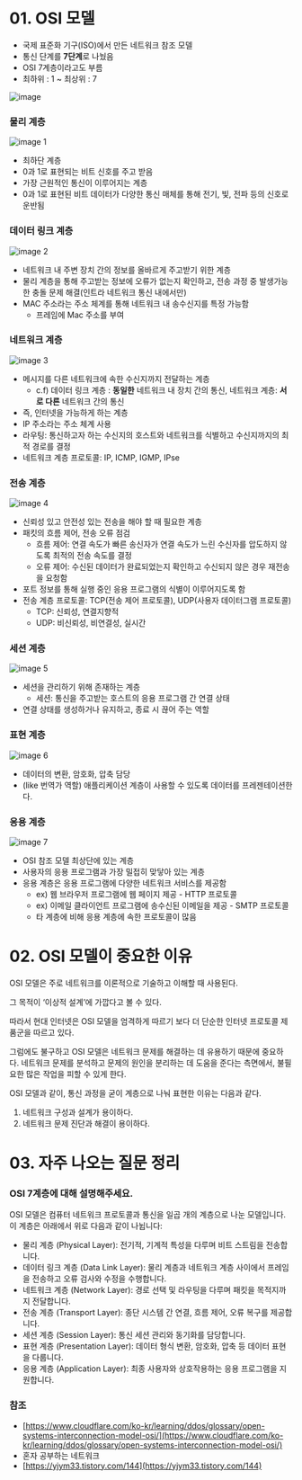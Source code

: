 # 01. OSI 모델

- 국제 표준화 기구(ISO)에서 만든 네트워크 참조 모델
- 통신 단계를 **7단계**로 나눴음
- OSI 7계층이라고도 부름
- 최하위 : 1 ~ 최상위 : 7

![image](https://github.com/user-attachments/assets/ab0b705a-14b0-484b-8d49-568ea0e90322)

### 물리 계층
![image 1](https://github.com/user-attachments/assets/23683af1-c40d-4ed4-8115-14f82c02d070)

- 최하단 계층
- 0과 1로 표현되는 비트 신호를 주고 받음
- 가장 근원적인 통신이 이루어지는 계층
- 0과 1로 표현된 비트 데이터가 다양한 통신 매체를 통해 전기, 빛, 전파 등의 신호로 운반됨

### 데이터 링크 계층
![image 2](https://github.com/user-attachments/assets/4dfbbac3-2885-4804-8081-a6c21c8078ff)

- 네트워크 내 주변 장치 간의 정보를 올바르게 주고받기 위한 계층
- 물리 계층을 통해 주고받는 정보에 오류가 없는지 확인하고, 전송 과정 중 발생가능한 충돌 문제 해결(인트라 네트워크 통신 내에서만)
- MAC 주소라는 주소 체계를 통해 네트워크 내 송수신지를 특정 가능함
    - 프레임에 Mac 주소를 부여

### 네트워크 계층
![image 3](https://github.com/user-attachments/assets/7cbb07e4-edea-4937-8ee9-cbed4518279e)

- 메시지를 다른 네트워크에 속한 수신지까지 전달하는 계층
    - c.f) 데이터 링크 계층 : **동일한** 네트워크 내 장치 간의 통신, 네트워크 계층: **서로 다른** 네트워크 간의 통신
- 즉, 인터넷을 가능하게 하는 계층
- IP 주소라는 주소 체계 사용
- 라우팅: 통신하고자 하는 수신지의 호스트와 네트워크를 식별하고 수신지까지의 최적 경로를 결정
- 네트워크 계층 프로토콜: IP, ICMP, IGMP, IPse

### 전송 계층
![image 4](https://github.com/user-attachments/assets/5eb14c97-de4b-457d-b786-2cb0a714fe14)

- 신뢰성 있고 안전성 있는 전송을 해야 할 때 필요한 계층
- 패킷의 흐름 제어, 전송 오류 점검
    - 흐름 제어: 연결 속도가 빠른 송신자가 연결 속도가 느린 수신자를 압도하지 않도록 최적의 전송 속도를 결정
    - 오류 제어: 수신된 데이터가 완료되었는지 확인하고 수신되지 않은 경우 재전송을 요청함
- 포트 정보를 통해 실행 중인 응용 프로그램의 식별이 이루어지도록 함
- 전송 계층 프로토콜: TCP(전송 제어 프로토콜), UDP(사용자 데이터그램 프로토콜)
    - TCP: 신뢰성, 연결지향적
    - UDP: 비신뢰성, 비연결성, 실시간

### 세션 계층
![image 5](https://github.com/user-attachments/assets/b924dda6-55b3-40f8-ba8e-3a57a193e7b0)

- 세션을 관리하기 위해 존재하는 계층
    - 세션: 통신을 주고받는 호스트의 응용 프로그램 간 연결 상태
- 연결 상태를 생성하거나 유지하고, 종료 시 끊어 주는 역할

### 표현 계층
![image 6](https://github.com/user-attachments/assets/3e093ef3-20e0-4ce8-acf1-8e67bd64b27b)

- 데이터의 변환, 암호화, 압축 담당
- (like 번역가 역할) 애플리케이션 계층이 사용할 수 있도록 데이터를 프레젠테이션한다.

### 응용 계층
![image 7](https://github.com/user-attachments/assets/ac7bb72e-308a-4858-bc25-3dd54e96ca1d)

- OSI 참조 모델 최상단에 있는 계층
- 사용자의 응용 프로그램과 가장 밀접히 맞닿아 있는 계층
- 응용 계층은 응용 프로그램에 다양한 네트워크 서비스를 제공함
    - ex) 웹 브라우저 프로그램에 웹 페이지 제공 - HTTP 프로토콜
    - ex) 이메일 클라이언트 프로그램에 송수신된 이메일을 제공 - SMTP 프로토콜
    - 타 계층에 비해 응용 계층에 속한 프로토콜이 많음

# 02. OSI 모델이 중요한 이유

OSI 모델은 주로 네트워크를 이론적으로 기술하고 이해할 때 사용된다.

그 목적이 ‘이상적 설계’에 가깝다고 볼 수 있다.

따라서 현대 인터넷은 OSI 모델을 엄격하게 따르기 보다 더 단순한 인터넷 프로토콜 제품군을 따르고 있다.

그럼에도 불구하고 OSI 모델은 네트워크 문제를 해결하는 데 유용하기 때문에 중요하다. 네트워크 문제를 분석하고 문제의 원인을 분리하는 데 도움을 준다는 측면에서, 불필요한 많은 작업을 피할 수 있게 한다.

OSI 모델과 같이, 통신 과정을 굳이 계층으로 나눠 표현한 이유는 다음과 같다.

1. 네트워크 구성과 설계가 용이하다.
2. 네트워크 문제 진단과 해결이 용이하다.

# 03. 자주 나오는 질문 정리

### OSI 7계층에 대해 설명해주세요.

OSI 모델은 컴퓨터 네트워크 프로토콜과 통신을 일곱 개의 계층으로 나눈 모델입니다. 이 계층은 아래에서 위로 다음과 같이 나뉩니다:

- 물리 계층 (Physical Layer): 전기적, 기계적 특성을 다루며 비트 스트림을 전송합니다.
- 데이터 링크 계층 (Data Link Layer): 물리 계층과 네트워크 계층 사이에서 프레임을 전송하고 오류 검사와 수정을 수행합니다.
- 네트워크 계층 (Network Layer): 경로 선택 및 라우팅을 다루며 패킷을 목적지까지 전달합니다.
- 전송 계층 (Transport Layer): 종단 시스템 간 연결, 흐름 제어, 오류 복구를 제공합니다.
- 세션 계층 (Session Layer): 통신 세션 관리와 동기화를 담당합니다.
- 표현 계층 (Presentation Layer): 데이터 형식 변환, 암호화, 압축 등 데이터 표현을 다룹니다.
- 응용 계층 (Application Layer): 최종 사용자와 상호작용하는 응용 프로그램을 지원합니다.

### 참조

- [https://www.cloudflare.com/ko-kr/learning/ddos/glossary/open-systems-interconnection-model-osi/](https://www.cloudflare.com/ko-kr/learning/ddos/glossary/open-systems-interconnection-model-osi/)
- 혼자 공부하는 네트워크
- [https://yjym33.tistory.com/144](https://yjym33.tistory.com/144)
